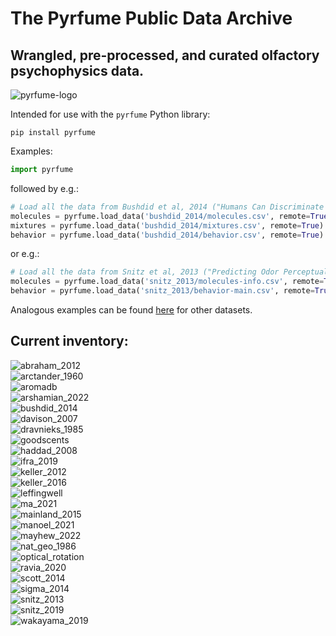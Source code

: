 # The Pyrfume Public Data Archive
## Wrangled, pre-processed, and curated olfactory psychophysics data.

![pyrfume-logo](https://avatars.githubusercontent.com/u/34174393)

Intended for use with the `pyrfume` Python library:
```console
pip install pyrfume
```

Examples:
```python
import pyrfume
```
followed by e.g.:

```python
# Load all the data from Bushdid et al, 2014 ("Humans Can Discriminate More than 1 Trillion Olfactory Stimuli")
molecules = pyrfume.load_data('bushdid_2014/molecules.csv', remote=True)
mixtures = pyrfume.load_data('bushdid_2014/mixtures.csv', remote=True)
behavior = pyrfume.load_data('bushdid_2014/behavior.csv', remote=True)
```
or e.g.:

```python
# Load all the data from Snitz et al, 2013 ("Predicting Odor Perceptual Similarity from Odor Structure")
molecules = pyrfume.load_data('snitz_2013/molecules-info.csv', remote=True)
behavior = pyrfume.load_data('snitz_2013/behavior-main.csv', remote=True)
```

Analogous examples can be found [here](code_examples.py) for other datasets.

## Current inventory:
![abraham_2012](https://img.shields.io/static/v1?label=abraham_2012&message=&nbsp;&color=white&style=social) ![<human>](https://img.shields.io/static/v1?label=human&message=&nbsp;&color=green) ![<threshold>](https://img.shields.io/static/v1?label=threshold&message=&nbsp;&color=blue) ![<academic>](https://img.shields.io/static/v1?label=academic&message=&nbsp;&color=blue) <br>![arctander_1960](https://img.shields.io/static/v1?label=arctander_1960&message=&nbsp;&color=white&style=social) ![<human>](https://img.shields.io/static/v1?label=human&message=&nbsp;&color=green) ![<odorCharacter>](https://img.shields.io/static/v1?label=odorCharacter&message=&nbsp;&color=blue) <br>![aromadb](https://img.shields.io/static/v1?label=aromadb&message=&nbsp;&color=white&style=social) <br>![arshamian_2022](https://img.shields.io/static/v1?label=arshamian_2022&message=&nbsp;&color=white&style=social) ![<human>](https://img.shields.io/static/v1?label=human&message=&nbsp;&color=green) ![<pleasantness>](https://img.shields.io/static/v1?label=pleasantness&message=&nbsp;&color=blue) ![<academic>](https://img.shields.io/static/v1?label=academic&message=&nbsp;&color=blue) <br>![bushdid_2014](https://img.shields.io/static/v1?label=bushdid_2014&message=&nbsp;&color=white&style=social) ![<human>](https://img.shields.io/static/v1?label=human&message=&nbsp;&color=green) ![<odorCharacter>](https://img.shields.io/static/v1?label=odorCharacter&message=&nbsp;&color=blue) ![<academic>](https://img.shields.io/static/v1?label=academic&message=&nbsp;&color=blue) <br>![davison_2007](https://img.shields.io/static/v1?label=davison_2007&message=&nbsp;&color=white&style=social) <br>![dravnieks_1985](https://img.shields.io/static/v1?label=dravnieks_1985&message=&nbsp;&color=white&style=social) ![<human>](https://img.shields.io/static/v1?label=human&message=&nbsp;&color=green) ![<odorCharacter>](https://img.shields.io/static/v1?label=odorCharacter&message=&nbsp;&color=blue) ![<academic>](https://img.shields.io/static/v1?label=academic&message=&nbsp;&color=blue) <br>![goodscents](https://img.shields.io/static/v1?label=goodscents&message=&nbsp;&color=white&style=social) ![<human>](https://img.shields.io/static/v1?label=human&message=&nbsp;&color=green) ![<odorCharacter>](https://img.shields.io/static/v1?label=odorCharacter&message=&nbsp;&color=blue) <br>![haddad_2008](https://img.shields.io/static/v1?label=haddad_2008&message=&nbsp;&color=white&style=social) ![<human>](https://img.shields.io/static/v1?label=human&message=&nbsp;&color=green) ![<rodent>](https://img.shields.io/static/v1?label=rodent&message=&nbsp;&color=red) ![<academic>](https://img.shields.io/static/v1?label=academic&message=&nbsp;&color=blue) <br>![ifra_2019](https://img.shields.io/static/v1?label=ifra_2019&message=&nbsp;&color=white&style=social) ![<human>](https://img.shields.io/static/v1?label=human&message=&nbsp;&color=green) ![<odorCharacter>](https://img.shields.io/static/v1?label=odorCharacter&message=&nbsp;&color=blue) <br>![keller_2012](https://img.shields.io/static/v1?label=keller_2012&message=&nbsp;&color=white&style=social) ![<human>](https://img.shields.io/static/v1?label=human&message=&nbsp;&color=green) ![<intensity>](https://img.shields.io/static/v1?label=intensity&message=&nbsp;&color=blue) ![<pleasantness>](https://img.shields.io/static/v1?label=pleasantness&message=&nbsp;&color=blue) ![<odorCharacter>](https://img.shields.io/static/v1?label=odorCharacter&message=&nbsp;&color=blue) ![<threshold>](https://img.shields.io/static/v1?label=threshold&message=&nbsp;&color=blue) ![<academic>](https://img.shields.io/static/v1?label=academic&message=&nbsp;&color=blue) <br>![keller_2016](https://img.shields.io/static/v1?label=keller_2016&message=&nbsp;&color=white&style=social) ![<human>](https://img.shields.io/static/v1?label=human&message=&nbsp;&color=green) ![<intensity>](https://img.shields.io/static/v1?label=intensity&message=&nbsp;&color=blue) ![<pleasantness>](https://img.shields.io/static/v1?label=pleasantness&message=&nbsp;&color=blue) ![<familiarity>](https://img.shields.io/static/v1?label=familiarity&message=&nbsp;&color=blue) ![<odorCharacter>](https://img.shields.io/static/v1?label=odorCharacter&message=&nbsp;&color=blue) ![<academic>](https://img.shields.io/static/v1?label=academic&message=&nbsp;&color=blue) <br>![leffingwell](https://img.shields.io/static/v1?label=leffingwell&message=&nbsp;&color=white&style=social) ![<human>](https://img.shields.io/static/v1?label=human&message=&nbsp;&color=green) ![<odorCharacter>](https://img.shields.io/static/v1?label=odorCharacter&message=&nbsp;&color=blue) <br>![ma_2021](https://img.shields.io/static/v1?label=ma_2021&message=&nbsp;&color=white&style=social) ![<human>](https://img.shields.io/static/v1?label=human&message=&nbsp;&color=green) ![<intensity>](https://img.shields.io/static/v1?label=intensity&message=&nbsp;&color=blue) ![<pleasantness>](https://img.shields.io/static/v1?label=pleasantness&message=&nbsp;&color=blue) ![<mixtures>](https://img.shields.io/static/v1?label=mixtures&message=&nbsp;&color=blue) ![<academic>](https://img.shields.io/static/v1?label=academic&message=&nbsp;&color=blue) <br>![mainland_2015](https://img.shields.io/static/v1?label=mainland_2015&message=&nbsp;&color=white&style=social) ![<human>](https://img.shields.io/static/v1?label=human&message=&nbsp;&color=green) ![<receptorResponse>](https://img.shields.io/static/v1?label=receptorResponse&message=&nbsp;&color=blue) ![<academic>](https://img.shields.io/static/v1?label=academic&message=&nbsp;&color=blue) <br>![manoel_2021](https://img.shields.io/static/v1?label=manoel_2021&message=&nbsp;&color=white&style=social) ![<rodent>](https://img.shields.io/static/v1?label=rodent&message=&nbsp;&color=red) ![<odorCharacter>](https://img.shields.io/static/v1?label=odorCharacter&message=&nbsp;&color=blue) ![<academic>](https://img.shields.io/static/v1?label=academic&message=&nbsp;&color=blue) <br>![mayhew_2022](https://img.shields.io/static/v1?label=mayhew_2022&message=&nbsp;&color=white&style=social) ![<human>](https://img.shields.io/static/v1?label=human&message=&nbsp;&color=green) ![<academic>](https://img.shields.io/static/v1?label=academic&message=&nbsp;&color=blue) <br>![nat_geo_1986](https://img.shields.io/static/v1?label=nat_geo_1986&message=&nbsp;&color=white&style=social) ![<human>](https://img.shields.io/static/v1?label=human&message=&nbsp;&color=green) ![<odorCharacter>](https://img.shields.io/static/v1?label=odorCharacter&message=&nbsp;&color=blue) <br>![optical_rotation](https://img.shields.io/static/v1?label=optical_rotation&message=&nbsp;&color=white&style=social) <br>![ravia_2020](https://img.shields.io/static/v1?label=ravia_2020&message=&nbsp;&color=white&style=social) ![<human>](https://img.shields.io/static/v1?label=human&message=&nbsp;&color=green) ![<odorCharacter>](https://img.shields.io/static/v1?label=odorCharacter&message=&nbsp;&color=blue) ![<mixtures>](https://img.shields.io/static/v1?label=mixtures&message=&nbsp;&color=blue) ![<academic>](https://img.shields.io/static/v1?label=academic&message=&nbsp;&color=blue) <br>![scott_2014](https://img.shields.io/static/v1?label=scott_2014&message=&nbsp;&color=white&style=social) ![<rodent>](https://img.shields.io/static/v1?label=rodent&message=&nbsp;&color=red) ![<academic>](https://img.shields.io/static/v1?label=academic&message=&nbsp;&color=blue) <br>![sigma_2014](https://img.shields.io/static/v1?label=sigma_2014&message=&nbsp;&color=white&style=social) ![<human>](https://img.shields.io/static/v1?label=human&message=&nbsp;&color=green) ![<odorCharacter>](https://img.shields.io/static/v1?label=odorCharacter&message=&nbsp;&color=blue) <br>![snitz_2013](https://img.shields.io/static/v1?label=snitz_2013&message=&nbsp;&color=white&style=social) ![<human>](https://img.shields.io/static/v1?label=human&message=&nbsp;&color=green) ![<odorCharacter>](https://img.shields.io/static/v1?label=odorCharacter&message=&nbsp;&color=blue) ![<mixtures>](https://img.shields.io/static/v1?label=mixtures&message=&nbsp;&color=blue) ![<academic>](https://img.shields.io/static/v1?label=academic&message=&nbsp;&color=blue) <br>![snitz_2019](https://img.shields.io/static/v1?label=snitz_2019&message=&nbsp;&color=white&style=social) ![<human>](https://img.shields.io/static/v1?label=human&message=&nbsp;&color=green) ![<intensity>](https://img.shields.io/static/v1?label=intensity&message=&nbsp;&color=blue) ![<odorCharacter>](https://img.shields.io/static/v1?label=odorCharacter&message=&nbsp;&color=blue) ![<academic>](https://img.shields.io/static/v1?label=academic&message=&nbsp;&color=blue) <br>![wakayama_2019](https://img.shields.io/static/v1?label=wakayama_2019&message=&nbsp;&color=white&style=social) ![<human>](https://img.shields.io/static/v1?label=human&message=&nbsp;&color=green) ![<intensity>](https://img.shields.io/static/v1?label=intensity&message=&nbsp;&color=blue) <br>
